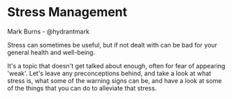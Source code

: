 # Stress Management

Mark Burns - @hydrantmark

Stress can sometimes be useful, but if not dealt with can be bad for your general health and well-being. 

It's a topic that doesn't get talked about enough, often for fear of appearing 'weak'. Let's leave any preconceptions behind, and take a look at what stress is, what some of the warning signs can be, and have a look at some of the things that you can do to alleviate that stress.
